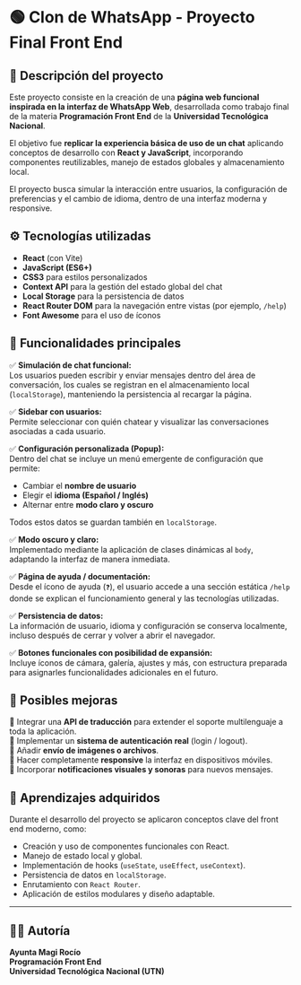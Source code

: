 # 🟢 Clon de WhatsApp - Proyecto Final Front End

## 📌 Descripción del proyecto
Este proyecto consiste en la creación de una **página web funcional inspirada en la interfaz de WhatsApp Web**, desarrollada como trabajo final de la materia **Programación Front End** de la **Universidad Tecnológica Nacional**.

El objetivo fue **replicar la experiencia básica de uso de un chat** aplicando conceptos de desarrollo con **React y JavaScript**, incorporando componentes reutilizables, manejo de estados globales y almacenamiento local.

El proyecto busca simular la interacción entre usuarios, la configuración de preferencias y el cambio de idioma, dentro de una interfaz moderna y responsive.


## ⚙️ Tecnologías utilizadas
- **React** (con Vite)
- **JavaScript (ES6+)**
- **CSS3** para estilos personalizados
- **Context API** para la gestión del estado global del chat
- **Local Storage** para la persistencia de datos
- **React Router DOM** para la navegación entre vistas (por ejemplo, `/help`)
- **Font Awesome** para el uso de íconos


## 💬 Funcionalidades principales

✅ **Simulación de chat funcional:**  
Los usuarios pueden escribir y enviar mensajes dentro del área de conversación, los cuales se registran en el almacenamiento local (`localStorage`), manteniendo la persistencia al recargar la página.

✅ **Sidebar con usuarios:**  
Permite seleccionar con quién chatear y visualizar las conversaciones asociadas a cada usuario.

✅ **Configuración personalizada (Popup):**  
Dentro del chat se incluye un menú emergente de configuración que permite:
- Cambiar el **nombre de usuario**
- Elegir el **idioma (Español / Inglés)**
- Alternar entre **modo claro y oscuro**

Todos estos datos se guardan también en `localStorage`.

✅ **Modo oscuro y claro:**  
Implementado mediante la aplicación de clases dinámicas al `body`, adaptando la interfaz de manera inmediata.

✅ **Página de ayuda / documentación:**  
Desde el ícono de ayuda (`❓`), el usuario accede a una sección estática `/help` donde se explican el funcionamiento general y las tecnologías utilizadas.

✅ **Persistencia de datos:**  
La información de usuario, idioma y configuración se conserva localmente, incluso después de cerrar y volver a abrir el navegador.

✅ **Botones funcionales con posibilidad de expansión:**  
Incluye íconos de cámara, galería, ajustes y más, con estructura preparada para asignarles funcionalidades adicionales en el futuro.


## 🚀 Posibles mejoras
🔸 Integrar una **API de traducción** para extender el soporte multilenguaje a toda la aplicación.  
🔸 Implementar un **sistema de autenticación real** (login / logout).  
🔸 Añadir **envío de imágenes o archivos**.  
🔸 Hacer completamente **responsive** la interfaz en dispositivos móviles.  
🔸 Incorporar **notificaciones visuales y sonoras** para nuevos mensajes.  


## 🧠 Aprendizajes adquiridos
Durante el desarrollo del proyecto se aplicaron conceptos clave del front end moderno, como:
- Creación y uso de componentes funcionales con React.
- Manejo de estado local y global.
- Implementación de hooks (`useState`, `useEffect`, `useContext`).
- Persistencia de datos en `localStorage`.
- Enrutamiento con `React Router`.
- Aplicación de estilos modulares y diseño adaptable.

---

## 👩‍💻 Autoría
**Ayunta Magi Rocío**  
**Programación Front End**  
**Universidad Tecnológica Nacional (UTN)**  